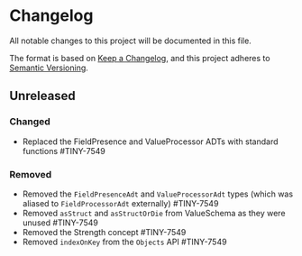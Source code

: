 # Changelog
All notable changes to this project will be documented in this file.

The format is based on [Keep a Changelog](https://keepachangelog.com/en/1.0.0/),
and this project adheres to [Semantic Versioning](https://semver.org/spec/v2.0.0.html).

## Unreleased

### Changed
- Replaced the FieldPresence and ValueProcessor ADTs with standard functions #TINY-7549

### Removed
- Removed the `FieldPresenceAdt` and `ValueProcessorAdt` types (which was aliased to `FieldProcessorAdt` externally) #TINY-7549
- Removed `asStruct` and `asStructOrDie` from ValueSchema as they were unused #TINY-7549
- Removed the Strength concept #TINY-7549
- Removed `indexOnKey` from the `Objects` API #TINY-7549
